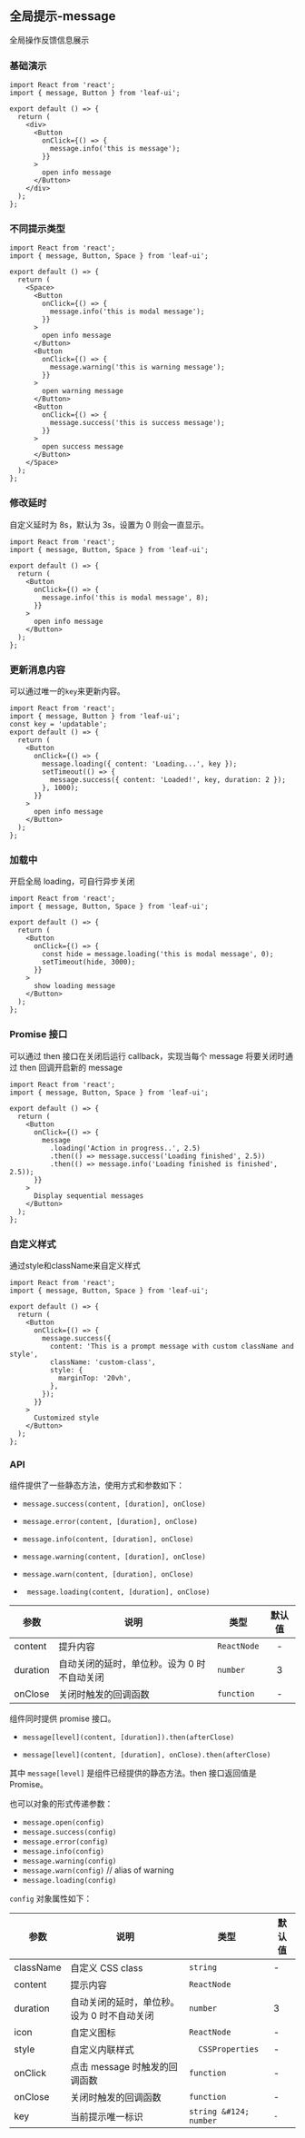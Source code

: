 ## 全局提示-message

全局操作反馈信息展示

### 基础演示

```tsx
import React from 'react';
import { message, Button } from 'leaf-ui';

export default () => {
  return (
    <div>
      <Button
        onClick={() => {
          message.info('this is message');
        }}
      >
        open info message
      </Button>
    </div>
  );
};
```

### 不同提示类型

```tsx
import React from 'react';
import { message, Button, Space } from 'leaf-ui';

export default () => {
  return (
    <Space>
      <Button
        onClick={() => {
          message.info('this is modal message');
        }}
      >
        open info message
      </Button>
      <Button
        onClick={() => {
          message.warning('this is warning message');
        }}
      >
        open warning message
      </Button>
      <Button
        onClick={() => {
          message.success('this is success message');
        }}
      >
        open success message
      </Button>
    </Space>
  );
};
```

### 修改延时

自定义延时为 8s，默认为 3s，设置为 0 则会一直显示。

```tsx
import React from 'react';
import { message, Button, Space } from 'leaf-ui';

export default () => {
  return (
    <Button
      onClick={() => {
        message.info('this is modal message', 8);
      }}
    >
      open info message
    </Button>
  );
};
```
### 更新消息内容
可以通过唯一的`key`来更新内容。
```tsx
import React from 'react';
import { message, Button } from 'leaf-ui';
const key = 'updatable';
export default () => {
  return (
    <Button
      onClick={() => {
        message.loading({ content: 'Loading...', key });
        setTimeout(() => {
          message.success({ content: 'Loaded!', key, duration: 2 });
        }, 1000);
      }}
    >
      open info message
    </Button>
  );
};
```
### 加载中

开启全局 loading，可自行异步关闭

```tsx
import React from 'react';
import { message, Button, Space } from 'leaf-ui';

export default () => {
  return (
    <Button
      onClick={() => {
        const hide = message.loading('this is modal message', 0);
        setTimeout(hide, 3000);
      }}
    >
      show loading message
    </Button>
  );
};
```

### Promise 接口

可以通过 then 接口在关闭后运行 callback，实现当每个 message 将要关闭时通过 then 回调开启新的 message

```tsx
import React from 'react';
import { message, Button, Space } from 'leaf-ui';

export default () => {
  return (
    <Button
      onClick={() => {
        message
          .loading('Action in progress..', 2.5)
          .then(() => message.success('Loading finished', 2.5))
          .then(() => message.info('Loading finished is finished', 2.5));
      }}
    >
      Display sequential messages
    </Button>
  );
};
```
### 自定义样式
通过style和className来自定义样式
```tsx
import React from 'react';
import { message, Button, Space } from 'leaf-ui';

export default () => {
  return (
    <Button
      onClick={() => {
        message.success({
          content: 'This is a prompt message with custom className and style',
          className: 'custom-class',
          style: {
            marginTop: '20vh',
          },
        });
      }}
    >
      Customized style
    </Button>
  );
};
```
### API
组件提供了一些静态方法，使用方式和参数如下：
* `message.success(content, [duration], onClose)`

* `message.error(content, [duration], onClose)`

* `message.info(content, [duration], onClose)`

* `message.warning(content, [duration], onClose)`

* `message.warn(content, [duration], onClose)`

* ` message.loading(content, [duration], onClose)`

| 参数      | 说明   | 类型          | 默认值 |
|---------|------|-------------|:---:|
| content | 提升内容 | `ReactNode` |  -  |
| duration    | 	自动关闭的延时，单位秒。设为 0 时不自动关闭     | `number`    |  3  |
| onClose     |   	关闭时触发的回调函数   |      `function`       |  -  |

组件同时提供 promise 接口。

* `message[level](content, [duration]).then(afterClose)`

* `message[level](content, [duration], onClose).then(afterClose)`

其中 `message[level]` 是组件已经提供的静态方法。then 接口返回值是 Promise。

也可以对象的形式传递参数：

* `message.open(config)`
* `message.success(config)`
* `message.error(config)`
* `message.info(config)`
* `message.warning(config)`
* `message.warn(config)` // alias of warning
* `message.loading(config)`

`config` 对象属性如下：

| 参数        | 说明                       | 类型               | 默认值     |
|-----------|--------------------------|------------------|---------|
| className | 自定义 CSS class            | `string`         | -       |
| content   | 提示内容                     | `ReactNode`      |         |
| duration  | 	自动关闭的延时，单位秒。设为 0 时不自动关闭 | `number`         | 3       |
| icon      | 	自定义图标                   | `ReactNode`      | -       |
| style     | 自定义内联样式                  | `	CSSProperties` | -       |
| onClick   | 点击 message 时触发的回调函数      | 	`function`      | -       |
| onClose   | 关闭时触发的回调函数               | `function`       | -       |
| key       | 当前提示唯一标识                 | `string &#124; number` |    `-` |
